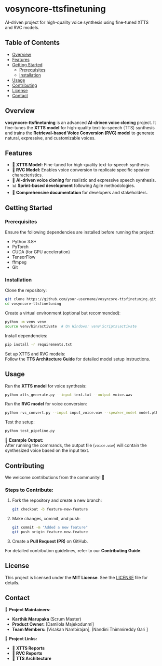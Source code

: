 # **vosyncore-ttsfinetuning**  

AI-driven project for high-quality voice synthesis using fine-tuned XTTS and RVC models.  

## **Table of Contents**  
- [Overview](#overview)  
- [Features](#features)  
- [Getting Started](#getting-started)  
  - [Prerequisites](#prerequisites)  
  - [Installation](#installation)  
- [Usage](#usage)  
- [Contributing](#contributing)  
- [License](#license)  
- [Contact](#contact)  

## **Overview**  
**vosyncore-ttsfinetuning** is an advanced **AI-driven voice cloning** project. It fine-tunes the **XTTS model** for high-quality text-to-speech (TTS) synthesis and trains the **Retrieval-based Voice Conversion (RVC) model** to generate natural, expressive, and customizable voices.  

## **Features**  
- 🎤 **XTTS Model:** Fine-tuned for high-quality text-to-speech synthesis.  
- 🔄 **RVC Model:** Enables voice conversion to replicate specific speaker characteristics.  
- 🚀 **AI-driven voice cloning** for realistic and expressive speech synthesis.  
- 📊 **Sprint-based development** following Agile methodologies.  
- 📝 **Comprehensive documentation** for developers and stakeholders.  

## **Getting Started**  

### **Prerequisites**  
Ensure the following dependencies are installed before running the project:  
- Python 3.8+  
- PyTorch  
- CUDA (for GPU acceleration)  
- TensorFlow  
- ffmpeg  
- Git  

### **Installation**  
Clone the repository:  
```bash
git clone https://github.com/your-username/vosyncore-ttsfinetuning.git
cd vosyncore-ttsfinetuning
```  

Create a virtual environment (optional but recommended):  
```bash
python -m venv venv
source venv/bin/activate  # On Windows: venv\Scripts\activate
```  

Install dependencies:  
```bash
pip install -r requirements.txt
```  

Set up XTTS and RVC models:  
Follow the **TTS Architecture Guide** for detailed model setup instructions.  

## **Usage**  

Run the **XTTS model** for voice synthesis:  
```bash
python xtts_generate.py --input text.txt --output voice.wav
```  

Run the **RVC model** for voice conversion:  
```bash
python rvc_convert.py --input input_voice.wav --speaker_model model.pth --output cloned_voice.wav
```  

Test the setup:  
```bash
python test_pipeline.py
```  

🎯 **Example Output:**  
After running the commands, the output file (`voice.wav`) will contain the synthesized voice based on the input text.  

## **Contributing**  
We welcome contributions from the community! 🚀  

### **Steps to Contribute:**  
1. Fork the repository and create a new branch:  
   ```bash
   git checkout -b feature-new-feature
   ```  
2. Make changes, commit, and push:  
   ```bash
   git commit -m "Added a new feature"
   git push origin feature-new-feature
   ```  
3. Create a **Pull Request (PR)** on GitHub.  

For detailed contribution guidelines, refer to our **Contributing Guide**.  

## **License**  
This project is licensed under the **MIT License**. See the [LICENSE](LICENSE) file for details.  

## **Contact**  

📧 **Project Maintainers:**  
- **Karthik Marupaka** (Scrum Master)  
- **Product Owner:** [Damilola Majekodunmi]  
- **Team Members:** [Visakan Nambirajan], [Nandini Thimmireddy Gari
]  

📌 **Project Links:**  
- 🔗 **XTTS Reports**  
- 🔗 **RVC Reports**  
- 🔗 **TTS Architecture**
